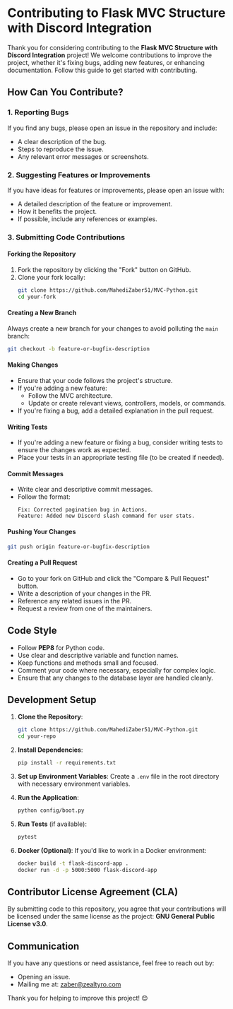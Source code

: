 # Contributing to Flask MVC Structure with Discord Integration

Thank you for considering contributing to the **Flask MVC Structure with Discord Integration** project! We welcome contributions to improve the project, whether it's fixing bugs, adding new features, or enhancing documentation. Follow this guide to get started with contributing.

## How Can You Contribute?

### 1. Reporting Bugs
If you find any bugs, please open an issue in the repository and include:
- A clear description of the bug.
- Steps to reproduce the issue.
- Any relevant error messages or screenshots.

### 2. Suggesting Features or Improvements
If you have ideas for features or improvements, please open an issue with:
- A detailed description of the feature or improvement.
- How it benefits the project.
- If possible, include any references or examples.

### 3. Submitting Code Contributions

#### **Forking the Repository**
1. Fork the repository by clicking the "Fork" button on GitHub.
2. Clone your fork locally:
   ```bash
   git clone https://github.com/MahediZaber51/MVC-Python.git
   cd your-fork
   ```

#### **Creating a New Branch**
Always create a new branch for your changes to avoid polluting the `main` branch:
```bash
git checkout -b feature-or-bugfix-description
```

#### **Making Changes**
- Ensure that your code follows the project's structure.
- If you're adding a new feature:
  - Follow the MVC architecture.
  - Update or create relevant views, controllers, models, or commands.
- If you're fixing a bug, add a detailed explanation in the pull request.

#### **Writing Tests**
- If you're adding a new feature or fixing a bug, consider writing tests to ensure the changes work as expected.
- Place your tests in an appropriate testing file (to be created if needed).

#### **Commit Messages**
- Write clear and descriptive commit messages.
- Follow the format:
  ```
  Fix: Corrected pagination bug in Actions.
  Feature: Added new Discord slash command for user stats.
  ```

#### **Pushing Your Changes**
```bash
git push origin feature-or-bugfix-description
```

#### **Creating a Pull Request**
- Go to your fork on GitHub and click the "Compare & Pull Request" button.
- Write a description of your changes in the PR.
- Reference any related issues in the PR.
- Request a review from one of the maintainers.

## Code Style

- Follow **PEP8** for Python code.
- Use clear and descriptive variable and function names.
- Keep functions and methods small and focused.
- Comment your code where necessary, especially for complex logic.
- Ensure that any changes to the database layer are handled cleanly.

## Development Setup

1. **Clone the Repository**:
   ```bash
   git clone https://github.com/MahediZaber51/MVC-Python.git
   cd your-repo
   ```

2. **Install Dependencies**:
   ```bash
   pip install -r requirements.txt
   ```

3. **Set up Environment Variables**:
   Create a `.env` file in the root directory with necessary environment variables.

4. **Run the Application**:
   ```bash
   python config/boot.py
   ```

5. **Run Tests** (if available):
   ```bash
   pytest
   ```

6. **Docker (Optional)**:
   If you'd like to work in a Docker environment:
   ```bash
   docker build -t flask-discord-app .
   docker run -d -p 5000:5000 flask-discord-app
   ```

## Contributor License Agreement (CLA)

By submitting code to this repository, you agree that your contributions will be licensed under the same license as the project: **GNU General Public License v3.0**.

## Communication

If you have any questions or need assistance, feel free to reach out by:
- Opening an issue.
- Mailing me at: zaber@zealtyro.com

Thank you for helping to improve this project! 😊
